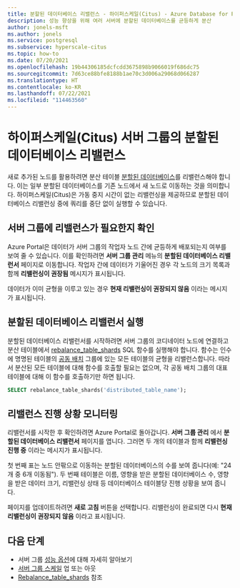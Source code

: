 ```yaml
---
title: 분할된 데이터베이스 리밸런스 - 하이퍼스케일(Citus) - Azure Database for PostgreSQL
description: 성능 향상을 위해 여러 서버에 분할된 데이터베이스를 균등하게 분산
author: jonels-msft
ms.author: jonels
ms.service: postgresql
ms.subservice: hyperscale-citus
ms.topic: how-to
ms.date: 07/20/2021
ms.openlocfilehash: 19b44306185dcfcdd3675898b9066019f686dc75
ms.sourcegitcommit: 7d63ce88bfe8188b1ae70c3d006a29068d066287
ms.translationtype: HT
ms.contentlocale: ko-KR
ms.lasthandoff: 07/22/2021
ms.locfileid: "114463560"
---
```

# <a name="rebalance-shards-in-hyperscale-citus-server-group"></a>하이퍼스케일(Citus) 서버 그룹의 분할된 데이터베이스 리밸런스

새로 추가된 노드를 활용하려면 분산 테이블 [분할된 데이터베이스](concepts-hyperscale-distributed-data.md#shards)를 리밸런스해야 합니다. 이는 일부 분할된 데이터베이스를 기존 노드에서 새 노드로 이동하는 것을 의미합니다. 하이퍼스케일(Citus)은 가동 중지 시간이 없는 리밸런싱을 제공하므로 분할된 데이터베이스 리밸런싱 중에 쿼리를 중단 없이 실행할 수 있습니다.

## <a name="determine-if-the-server-group-needs-a-rebalance"></a>서버 그룹에 리밸런스가 필요한지 확인

Azure Portal은 데이터가 서버 그룹의 작업자 노드 간에 균등하게 배포되는지 여부를 보여 줄 수 있습니다. 이를 확인하려면 **서버 그룹 관리** 메뉴의 **분할된 데이터베이스 리밸런서** 페이지로 이동합니다. 작업자 간에 데이터가 기울어진 경우 각 노드의 크기 목록과 함께 **리밸런싱이 권장됨** 메시지가 표시됩니다.

데이터가 이미 균형을 이루고 있는 경우 **현재 리밸런싱이 권장되지 않음** 이라는 메시지가 표시됩니다.

## <a name="run-the-shard-rebalancer"></a>분할된 데이터베이스 리밸런서 실행

분할된 데이터베이스 리밸런서를 시작하려면 서버 그룹의 코디네이터 노드에 연결하고 분산 테이블에서 [rebalance_table_shards](reference-hyperscale-functions.md#rebalance_table_shards) SQL 함수를 실행해야 합니다. 함수는 인수에 명명된 테이블의 [공동 배치](concepts-hyperscale-colocation.md) 그룹에 있는 모든 테이블의 균형을 리밸런스합니다. 따라서 분산된 모든 테이블에 대해 함수를 호출할 필요는 없으며, 각 공동 배치 그룹의 대표 테이블에 대해 이 함수를 호출하기만 하면 됩니다.

```sql
SELECT rebalance_table_shards('distributed_table_name');
```

## <a name="monitor-rebalance-progress"></a>리밸런스 진행 상황 모니터링

리밸런서를 시작한 후 확인하려면 Azure Portal로 돌아갑니다. **서버 그룹 관리** 에서 **분할된 데이터베이스 리밸런서** 페이지를 엽니다. 그러면 두 개의 테이블과 함께 **리밸런싱 진행 중** 이라는 메시지가 표시됩니다.

첫 번째 표는 노드 안팎으로 이동하는 분할된 데이터베이스의 수를 보여 줍니다(예: "24개 중 6개 이동됨"). 두 번째 테이블은 이름, 영향을 받은 분할된 데이터베이스 수, 영향을 받은 데이터 크기, 리밸런싱 상태 등 데이터베이스 테이블당 진행 상황을 보여 줍니다.

페이지를 업데이트하려면 **새로 고침** 버튼을 선택합니다. 리밸런싱이 완료되면 다시 **현재 리밸런싱이 권장되지 않음** 이라고 표시됩니다.

## <a name="next-steps"></a>다음 단계

- 서버 그룹 [성능 옵션](concepts-hyperscale-configuration-options.md)에 대해 자세히 알아보기
- [서버 그룹 스케일](howto-hyperscale-scale-grow.md) 업 또는 아웃
- [Rebalance_table_shards](reference-hyperscale-functions.md#rebalance_table_shards) 참조
